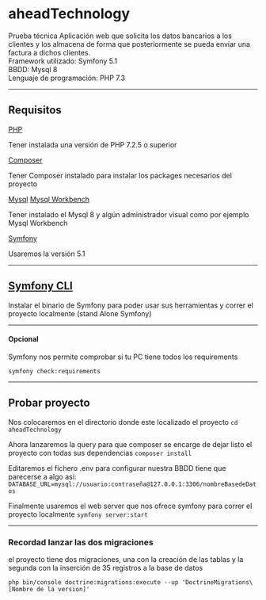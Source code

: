 # aheadTechnology
Prueba técnica
Aplicación web que solicita los datos bancarios a los clientes y los almacena de forma que posteriormente se pueda enviar una factura a dichos clientes.<br>
Framework utilizado: Symfony 5.1<br>
BBDD: Mysql 8<br>
Lenguaje de programación: PHP 7.3<br>


---

## Requisitos
 [PHP](https://www.php.net/downloads.php)<p> Tener instalada una versión de PHP 7.2.5 o superior <br></p>
 [Composer](https://getcomposer.org/download/)<p> Tener Composer instalado para instalar los packages necesarios del proyecto<br></p>
 [Mysql](https://dev.mysql.com/doc/refman/8.0/en/installing.html) [Mysql Workbench](https://dev.mysql.com/downloads/workbench/)<p> Tener instalado el Mysql 8 y algún administrador visual como por ejemplo Mysql Workbench</p>
 [Symfony](https://symfony.com/doc/current/setup.html) <p>Usaremos la versión 5.1</p>

---

## [Symfony CLI](https://symfony.com/download)
<p>Instalar el binario de Symfony para poder usar sus herramientas y correr el proyecto localmente (stand Alone Symfony)
</p>

---

#### Opcional
<p>Symfony nos permite comprobar si tu PC tiene todos los requirements<br></p>
<code>symfony check:requirements</code>

---

## Probar proyecto
<p>Nos colocaremos en el directorio donde este localizado el proyecto
<code>cd aheadTechnology</code><br></p>
<p>Ahora lanzaremos la query para que composer se encarge de dejar listo el proyecto con todas sus dependencias
<code>composer install</code><br></p>
<p>Editaremos el fichero .env para configurar nuestra BBDD tiene que parecerse a algo así:
<code>DATABASE_URL=mysql://usuario:contraseña@127.0.0.1:3306/nombreBasedeDatos</code><br></p>
<p>Finalmente usaremos el web server que nos ofrece symfony para correr el proyecto localmente
<code>symfony server:start</code><br></p>

---

### Recordad lanzar las dos migraciones
<p> el proyecto tiene dos migraciones, una con la creación de las tablas y la segunda con la inserción de 35 registros a la base de datos</p>
<code>php bin/console doctrine:migrations:execute --up 'DoctrineMigrations\[Nombre de la version]'
</code>

